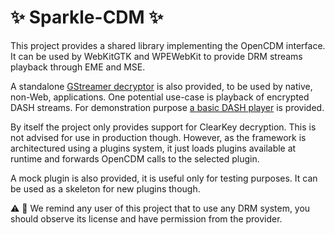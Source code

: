 # ✨ Sparkle-CDM ✨

This project provides a shared library implementing the OpenCDM interface. It
can be used by WebKitGTK and WPEWebKit to provide DRM streams playback through
EME and MSE.

A standalone [GStreamer decryptor](src/gst/decryptor.cpp) is also provided, to be used by native, non-Web,
applications. One potential use-case is playback of encrypted DASH streams. For 
demonstration purpose [a basic DASH player](examples/sample-player.c) is provided.

By itself the project only provides support for ClearKey decryption. This is not
advised for use in production though. However, as the framework is architectured
using a plugins system, it just loads plugins available at runtime and forwards
OpenCDM calls to the selected plugin.

A mock plugin is also provided, it is useful only for testing purposes. It
can be used as a skeleton for new plugins though. 

⚠️ 📢 We remind any user of this project that to use any DRM system, you should observe 
its license and have permission from the provider.
